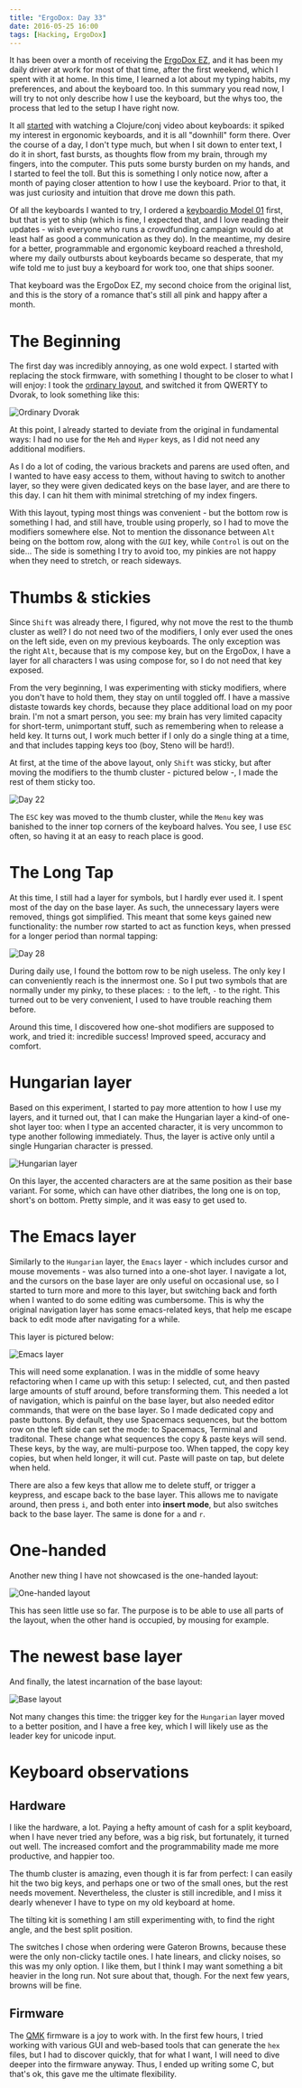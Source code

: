 ```yaml
---
title: "ErgoDox: Day 33"
date: 2016-05-25 16:00
tags: [Hacking, ErgoDox]
---
```


It has been over a month of receiving the [ErgoDox EZ][ez], and it has been my
daily driver at work for most of that time, after the first weekend, which I
spent with it at home. In this time, I learned a lot about my typing habits, my
preferences, and about the keyboard too. In this summary you read now, I will
try to not only describe how I use the keyboard, but the whys too, the process
that led to the setup I have right now.

 [ez]: https://ergodox-ez.com/

It all [started][blog:lfkb] with watching a Clojure/conj video about keyboards:
it spiked my interest in ergonomic keyboards, and it is all "downhill" form
there. Over the course of a day, I don't type much, but when I sit down to enter
text, I do it in short, fast bursts, as thoughts flow from my brain, through my
fingers, into the computer. This puts some bursty burden on my hands, and I
started to feel the toll. But this is something I only notice now, after a month
of paying closer attention to how I use the keyboard. Prior to that, it was just
curiosity and intuition that drove me down this path.

 [blog:lfkb]: /blog/2015/11/20/looking-for-a-keyboard/

Of all the keyboards I wanted to try, I ordered a [keyboardio Model 01][m01]
first, but that is yet to ship (which is fine, I expected that, and I love
reading their updates - wish everyone who runs a crowdfunding campaign would do
at least half as good a communication as they do). In the meantime, my desire
for a better, programmable and ergonomic keyboard reached a threshold, where my
daily outbursts about keyboards became so desperate, that my wife told me to
just buy a keyboard for work too, one that ships sooner.

 [m01]: https://shop.keyboard.io/

That keyboard was the ErgoDox EZ, my second choice from the original list, and
this is the story of a romance that's still all pink and happy after a month.

<!-- more -->

# The Beginning

The first day was incredibly annoying, as one wold expect. I started with
replacing the stock firmware, with something I thought to be closer to what I
will enjoy: I took the [ordinary layout][ez:ordinary], and switched it from
QWERTY to Dvorak, to look something like this:

 ![Ordinary Dvorak](/assets/asylum/images/posts/ergodox-day-6/layout.png)
 
 [ez:ordinary]: https://github.com/jackhumbert/qmk_firmware/tree/master/keyboard/ergodox_ez/keymaps/ordinary#readme

At this point, I already started to deviate from the original in fundamental
ways: I had no use for the `Meh` and `Hyper` keys, as I did not need any
additional modifiers.

As I do a lot of coding, the various brackets and parens are used often, and I
wanted to have easy access to them, without having to switch to another layer,
so they were given dedicated keys on the base layer, and are there to this day.
I can hit them with minimal stretching of my index fingers.

With this layout, typing most things was convenient - but the bottom row is
something I had, and still have, trouble using properly, so I had to move the
modifiers somewhere else. Not to mention the dissonance between `Alt` being on
the bottom row, along with the `GUI` key, while `Control` is out on the side...
The side is something I try to avoid too, my pinkies are not happy when they
need to stretch, or reach sideways.

# Thumbs & stickies

Since `Shift` was already there, I figured, why not move the rest to the thumb
cluster as well? I do not need two of the modifiers, I only ever used the ones
on the left side, even on my previous keyboards. The only exception was the
right `Alt`, because that is my compose key, but on the ErgoDox, I have a layer
for all characters I was using compose for, so I do not need that key exposed.

From the very beginning, I was experimenting with sticky modifiers, where you
don't have to hold them, they stay on until toggled off. I have a massive
distaste towards key chords, because they place additional load on my poor
brain. I'm not a smart person, you see: my brain has very limited capacity for
short-term, unimportant stuff, such as remembering when to release a held key.
It turns out, I work much better if I only do a single thing at a time, and that
includes tapping keys too (boy, Steno will be hard!).

At first, at the time of the above layout, only `Shift` was sticky, but after
moving the modifiers to the thumb cluster - pictured below -, I made the rest of
them sticky too.

 ![Day 22](/assets/asylum/images/posts/ergodox-day-22/base-layer.png)

The `ESC` key was moved to the thumb cluster, while the `Menu` key was banished
to the inner top corners of the keyboard halves. You see, I use `ESC` often, so
having it at an easy to reach place is good.

# The Long Tap

At this time, I still had a layer for symbols, but I hardly ever used it. I
spent most of the day on the base layer. As such, the unnecessary layers were
removed, things got simplified. This meant that some keys gained new
functionality: the number row started to act as function keys, when pressed for
a longer period than normal tapping:

 ![Day 28](/assets/asylum/images/posts/ergodox-day-28/base-layer.png)

During daily use, I found the bottom row to be nigh useless. The only key I can
conveniently reach is the innermost one. So I put two symbols that are normally
under my pinky, to these places: `:` to the left, `-` to the right. This turned
out to be very convenient, I used to have trouble reaching them before.

Around this time, I discovered how one-shot modifiers are supposed to work, and
tried it: incredible success! Improved speed, accuracy and comfort.

# Hungarian layer

Based on this experiment, I started to pay more attention to how I use my
layers, and it turned out, that I can make the Hungarian layer a kind-of
one-shot layer too: when I type an accented character, it is very uncommon to
type another following immediately. Thus, the layer is active only until a
single Hungarian character is pressed.

 ![Hungarian layer](/assets/asylum/images/posts/ergodox-day-33/hun-layer.png)

On this layer, the accented characters are at the same position as their base
variant. For some, which can have other diatribes, the long one is on top,
short's on bottom. Pretty simple, and it was easy to get used to.

# The Emacs layer

Similarly to the `Hungarian` layer, the `Emacs` layer - which includes cursor
and mouse movements - was also turned into a one-shot layer. I navigate a lot,
and the cursors on the base layer are only useful on occasional use, so I
started to turn more and more to this layer, but switching back and forth when I
wanted to do some editing was cumbersome. This is why the original navigation
layer has some emacs-related keys, that help me escape back to edit mode after
navigating for a while.

This layer is pictured below:

 ![Emacs layer](/assets/asylum/images/posts/ergodox-day-33/emacs-layer.png)

This will need some explanation. I was in the middle of some heavy refactoring
when I came up with this setup: I selected, cut, and then pasted large amounts
of stuff around, before transforming them. This needed a lot of navigation,
which is painful on the base layer, but also needed editor commands, that were
on the base layer. So I made dedicated copy and paste buttons. By default, they
use Spacemacs sequences, but the bottom row on the left side can set the mode:
to Spacemacs, Terminal and traditonal. These change what sequences the copy &
paste keys will send. These keys, by the way, are multi-purpose too. When
tapped, the copy key copies, but when held longer, it will cut. Paste will paste
on tap, but delete when held.

There are also a few keys that allow me to delete stuff, or trigger a keypress,
and escape back to the base layer. This allows me to navigate around, then press
`i`, and both enter into **insert mode**, but also switches back to the base
layer. The same is done for `a` and `r`.

# One-handed

Another new thing I have not showcased is the one-handed layout:

 ![One-handed layout](/assets/asylum/images/posts/ergodox-day-33/one-handed-layout.png)

This has seen little use so far. The purpose is to be able to use all parts of
the layout, when the other hand is occupied, by mousing for example.

# The newest base layer

And finally, the latest incarnation of the base layout:

 ![Base layout](/assets/asylum/images/posts/ergodox-day-33/base-layer.png)
 
Not many changes this time: the trigger key for the `Hungarian` layer moved to a
better position, and I have a free key, which I will likely use as the leader
key for unicode input.

# Keyboard observations

## Hardware

I like the hardware, a lot. Paying a hefty amount of cash for a split keyboard,
when I have never tried any before, was a big risk, but fortunately, it turned
out well. The increased comfort and the programmability made me more productive,
and happier too.

The thumb cluster is amazing, even though it is far from perfect: I can easily
hit the two big keys, and perhaps one or two of the small ones, but the rest
needs movement. Nevertheless, the cluster is still incredible, and I miss it
dearly whenever I have to type on my old keyboard at home.

The tilting kit is something I am still experimenting with, to find the right
angle, and the best split position.

The switches I chose when ordering were Gateron Browns, because these were the
only non-clicky tactile ones. I hate linears, and clicky noises, so this was my
only option. I like them, but I think I may want something a bit heavier in the
long run. Not sure about that, though. For the next few years, browns will be
fine.

## Firmware

The [QMK][qmk] firmware is a joy to work with. In the first few hours, I tried
working with various GUI and web-based tools that can generate the `hex` files,
but I had to discover quickly, that for what I want, I will need to dive deeper
into the firmware anyway. Thus, I ended up writing some C, but that's ok, this
gave me the ultimate flexibility.

 [qmk]: https://github.com/jackhumbert/qmk_firmware

